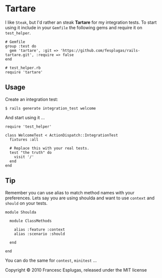 # Tartare

I like `Steak`, but I'd rather an steak **Tartare** for my integration tests.
To start using it include in your `Gemfile` the following gems and require it
on `test_helper`.

    # Gemfile
    group :test do
      gem 'tartare', :git => 'https://github.com/fesplugas/rails-tartare.git', :require => false
    end

    # test_helper.rb
    require 'tartare'

## Usage

Create an integration test:

    $ rails generate integration_test welcome

And start using it ...

    require 'test_helper'

    class WelcomeTest < ActionDispatch::IntegrationTest
      fixtures :all

      # Replace this with your real tests.
      test "the truth" do
        visit '/'
      end
    end

## Tip

Remember you can use alias to match method names with your preferences. Lets
say you are using shoulda and want to use `context` and `should` on your tests.

    module Shoulda

      module ClassMethods

        alias :feature :context
        alias :scenario :should

      end

    end

You can do the same for `contest`, `minitest` ...

Copyright © 2010 Francesc Esplugas, released under the MIT license
